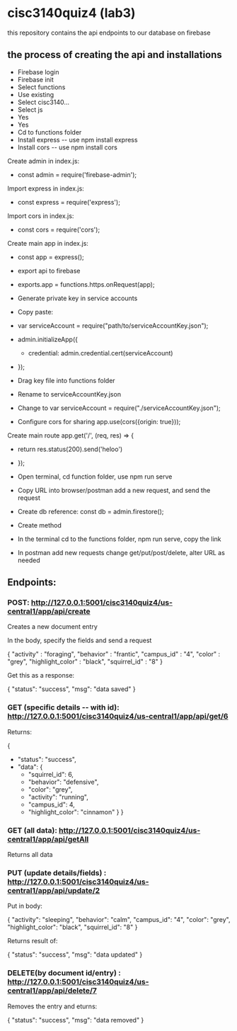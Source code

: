 # cisc3140quiz4 (lab3)
this repository contains the api endpoints to our database on firebase 


## the process of creating the api and installations
- Firebase login
- Firebase init
- Select functions
- Use existing
- Select cisc3140…
- Select js
- Yes
- Yes
- Cd to functions folder
- Install express -- use npm install express
- Install cors -- use npm install cors

Create admin in index.js:
- const admin = require('firebase-admin');

Import express in index.js:
- const express = require('express');

Import cors in index.js:
- const cors = require('cors');

Create main app in index.js:
- const app = express();

- export api to firebase
- exports.app = functions.https.onRequest(app);
- Generate private key in service accounts
- Copy paste: 
- var serviceAccount = require("path/to/serviceAccountKey.json");

- admin.initializeApp({
  - credential: admin.credential.cert(serviceAccount)
- });

- Drag key file into functions folder
- Rename to serviceAccountKey.json
- Change to var serviceAccount = require("./serviceAccountKey.json");
- Configure cors for sharing app.use(cors({origin: true}));

Create main route app.get('/', (req, res) => {
   - return res.status(200).send('heloo')
- });

- Open terminal, cd function folder, use npm run serve
- Copy URL into browser/postman add a new request, and send the request
- Create db reference: const db = admin.firestore();
- Create method
- In the terminal cd to the functions folder, npm run serve, copy the link 
- In postman add new requests change get/put/post/delete, alter URL as needed


## Endpoints:

### POST: http://127.0.0.1:5001/cisc3140quiz4/us-central1/app/api/create

Creates a new document entry

In the body, specify the fields and send a request

{
   "activity" : "foraging",
   "behavior" : "frantic",
   "campus_id" : "4",
   "color" : "grey",
   "highlight_color" : "black",
   "squirrel_id" :  "8"
}

Get this as a response:

{
   "status": "success",
   "msg": "data saved"
}
 
### GET (specific details -- with id): ​​http://127.0.0.1:5001/cisc3140quiz4/us-central1/app/api/get/6

Returns:

{
   - "status": "success",
   - "data": {
       - "squirrel_id": 6,
       - "behavior": "defensive",
       - "color": "grey",
       - "activity": "running",
       - "campus_id": 4,
       - "highlight_color": "cinnamon"
   }
}

### GET (all data): http://127.0.0.1:5001/cisc3140quiz4/us-central1/app/api/getAll

Returns all data
 
### PUT (update details/fields) : http://127.0.0.1:5001/cisc3140quiz4/us-central1/app/api/update/2

Put in body:

{
          "activity": "sleeping",
          "behavior": "calm",
          "campus_id": "4",
          "color": "grey",
          "highlight_color": "black",
          "squirrel_id": "8"
       }

Returns result of:

{
   "status": "success",
   "msg": "data updated"
}
 
### DELETE(by document id/entry) : http://127.0.0.1:5001/cisc3140quiz4/us-central1/app/api/delete/7

Removes the entry and eturns:

{
   "status": "success",
   "msg": "data removed"
}
 
